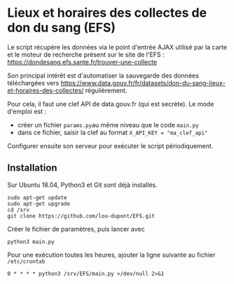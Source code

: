 # Lieux et horaires des collectes de don du sang (EFS)
Le script récupère les données via le point d'entrée AJAX utilisé par la carte et le moteur de recherche présent sur le site de l'EFS : https://dondesang.efs.sante.fr/trouver-une-collecte

Son principal intérêt est d'automatiser la sauvegarde des données téléchargées vers https://www.data.gouv.fr/fr/datasets/don-du-sang-lieux-et-horaires-des-collectes/ régulièrement.

Pour cela, il faut une clef API de data.gouv.fr (qui est secrète). Le mode d'emploi est :

* créer un fichier `params.py`au même niveau que le code `main.py`
* dans ce fichier, saisir la clef au format `X_API_KEY = "ma_clef_api"`

Configurer ensuite son serveur pour exécuter le script périodiquement.

## Installation

Sur Ubuntu 18.04, Python3 et Git sont déjà installés.

```shell
sudo apt-get update
sudo apt-get upgrade
cd /srv
git clone https://github.com/lou-dupont/EFS.git
```

Créer le fichier de paramètres, puis lancer avec

```shell
python3 main.py
```

Pour une exécution toutes les heures, ajouter la ligne suivante au fichier `/etc/crontab` 
```
0 * * * * python3 /srv/EFS/main.py >/dev/null 2>&1
```
